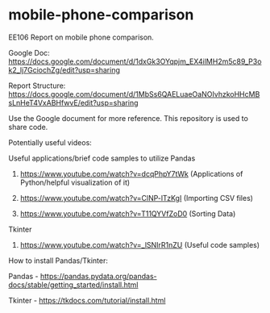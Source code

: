 # mobile-phone-comparison
EE106 Report on mobile phone comparison.

Google Doc: https://docs.google.com/document/d/1dxGk3OYqpjm_EX4ilMH2m5c89_P3ok2_lj7GciochZg/edit?usp=sharing

Report Structure: https://docs.google.com/document/d/1MbSs6QAELuaeOaNOIvhzkoHHcMBsLnHeT4VxABHfwvE/edit?usp=sharing

Use the Google document for more reference. 
This repository is used to share code. 

Potentially useful videos:

Useful applications/brief code samples to utilize Pandas

1) https://www.youtube.com/watch?v=dcqPhpY7tWk (Applications of Python/helpful visualization of it)

2) https://www.youtube.com/watch?v=ClNP-lTzKgI (Importing CSV files)

3) https://www.youtube.com/watch?v=T11QYVfZoD0 (Sorting Data)

Tkinter 

1) https://www.youtube.com/watch?v=_lSNIrR1nZU (Useful code samples)



How to install Pandas/Tkinter: 

Pandas - https://pandas.pydata.org/pandas-docs/stable/getting_started/install.html

Tkinter - https://tkdocs.com/tutorial/install.html


